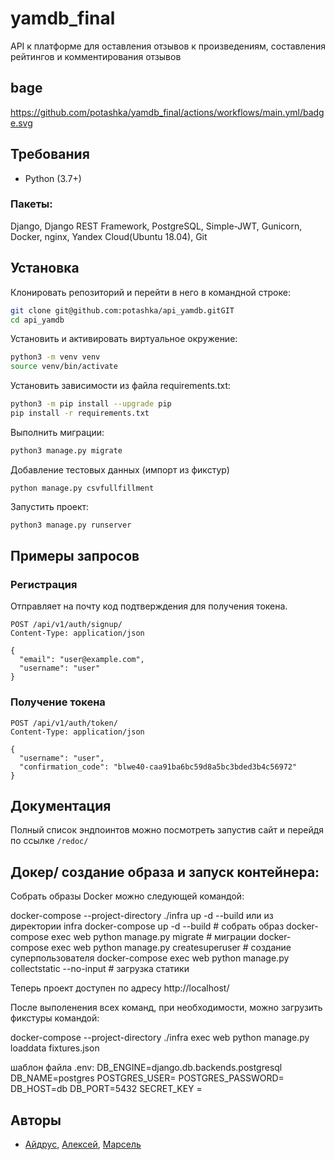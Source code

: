 # yamdb_final
API к платформе для оставления отзывов к произведениям, составления рейтингов и комментирования отзывов

## bage
https://github.com/potashka/yamdb_final/actions/workflows/main.yml/badge.svg

## Требования
- Python (3.7+)

### Пакеты:
Django, Django REST Framework, PostgreSQL, Simple-JWT, Gunicorn, Docker, nginx, Yandex Cloud(Ubuntu 18.04), Git

## Установка
Клонировать репозиторий и перейти в него в командной строке:
```bash
git clone git@github.com:potashka/api_yamdb.gitGIT
cd api_yamdb
```
Установить и активировать виртуальное окружение:
```bash
python3 -m venv venv
source venv/bin/activate
```
Установить зависимости из файла requirements.txt:
```bash
python3 -m pip install --upgrade pip
pip install -r requirements.txt
```
Выполнить миграции:
```bash
python3 manage.py migrate
```
Добавление тестовых данных (импорт из фикстур)
```
python manage.py csvfullfillment
```
Запустить проект:
```bash
python3 manage.py runserver
```

## Примеры запросов
### Регистрация 
Отправляет на почту код подтверждения для получения токена.
```
POST /api/v1/auth/signup/
Content-Type: application/json

{
  "email": "user@example.com",
  "username": "user"
}
```
### Получение токена
```
POST /api/v1/auth/token/
Content-Type: application/json

{
  "username": "user",
  "confirmation_code": "blwe40-caa91ba6bc59d8a5bc3bded3b4c56972"
}
```

## Документация
Полный список эндпоинтов можно посмотреть запустив сайт и перейдя по ссылке `/redoc/`

## Докер/ создание образа и запуск контейнера:

Собрать образы Docker можно следующей командой:

docker-compose --project-directory ./infra up -d --build
или из директории infra docker-compose up -d --build # собрать образ 
docker-compose exec web python manage.py migrate # миграции
docker-compose exec web python manage.py createsuperuser # создание суперпользователя
docker-compose exec web python manage.py collectstatic --no-input # загрузка статики

Теперь проект доступен по адресу http://localhost/


После выполенения всех команд, при необходимости, можно загрузить фикстуры командой:

docker-compose --project-directory ./infra exec web python manage.py loaddata fixtures.json

шаблон файла .env:
  DB_ENGINE=django.db.backends.postgresql
  DB_NAME=postgres
  POSTGRES_USER=
  POSTGRES_PASSWORD=
  DB_HOST=db
  DB_PORT=5432
  SECRET_KEY = 



## Авторы
- [Айдрус](https://github.com/zamaev), [Алексей](https://github.com/potashka), [Марсель](https://github.com/honour4life)

  
